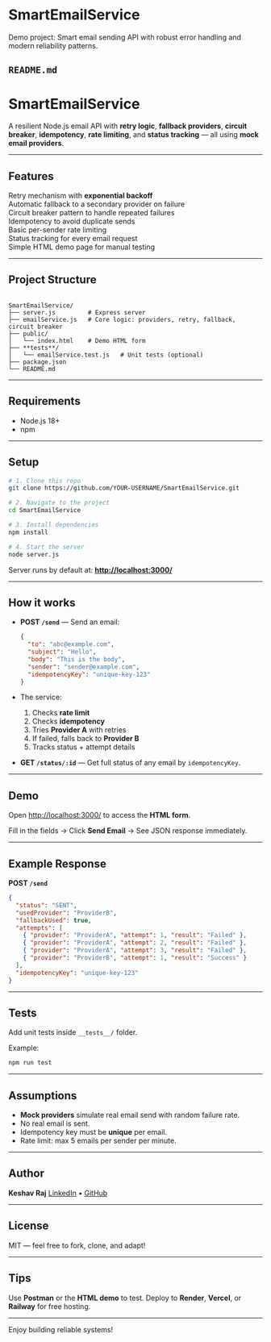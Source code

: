 # SmartEmailService
Demo project: Smart email sending API with robust error handling and modern reliability patterns.


##  **`README.md`**
# SmartEmailService

A resilient Node.js email API with **retry logic**, **fallback providers**, **circuit breaker**, **idempotency**, **rate limiting**, and **status tracking** — all using **mock email providers**.

---

##  Features
Retry mechanism with **exponential backoff**  
Automatic fallback to a secondary provider on failure  
Circuit breaker pattern to handle repeated failures  
Idempotency to avoid duplicate sends  
Basic per-sender rate limiting  
Status tracking for every email request  
Simple HTML demo page for manual testing

---

## Project Structure

```

SmartEmailService/
├── server.js         # Express server
├── emailService.js   # Core logic: providers, retry, fallback, circuit breaker
├── public/
│   └── index.html    # Demo HTML form
├── **tests**/
│   └── emailService.test.js   # Unit tests (optional)
├── package.json
└── README.md

````

---

## Requirements

- Node.js 18+
- npm

---

##  Setup

```bash
# 1. Clone this repo
git clone https://github.com/YOUR-USERNAME/SmartEmailService.git

# 2. Navigate to the project
cd SmartEmailService

# 3. Install dependencies
npm install

# 4. Start the server
node server.js
````

Server runs by default at: **[http://localhost:3000/](http://localhost:3000/)**

---

## How it works

* **POST `/send`** — Send an email:

  ```json
  {
    "to": "abc@example.com",
    "subject": "Hello",
    "body": "This is the body",
    "sender": "sender@example.com",
    "idempotencyKey": "unique-key-123"
  }
  ```

* The service:

  1. Checks **rate limit**
  2. Checks **idempotency**
  3. Tries **Provider A** with retries
  4. If failed, falls back to **Provider B**
  5. Tracks status + attempt details

* **GET `/status/:id`** — Get full status of any email by `idempotencyKey`.

---

## Demo

Open [http://localhost:3000/](http://localhost:3000/) to access the **HTML form**.

Fill in the fields → Click **Send Email** → See JSON response immediately.

---

## Example Response

**POST `/send`**

```json
{
  "status": "SENT",
  "usedProvider": "ProviderB",
  "fallbackUsed": true,
  "attempts": [
    { "provider": "ProviderA", "attempt": 1, "result": "Failed" },
    { "provider": "ProviderA", "attempt": 2, "result": "Failed" },
    { "provider": "ProviderA", "attempt": 3, "result": "Failed" },
    { "provider": "ProviderB", "attempt": 1, "result": "Success" }
  ],
  "idempotencyKey": "unique-key-123"
}
```

---

##  Tests

Add unit tests inside `__tests__/` folder.

Example:

```bash
npm run test
```

---

##  Assumptions

* **Mock providers** simulate real email send with random failure rate.
* No real email is sent.
* Idempotency key must be **unique** per email.
* Rate limit: max 5 emails per sender per minute.

---

##  Author

**Keshav Raj**
[LinkedIn](https://www.linkedin.com/in/keshavraj18) • [GitHub](https://github.com/mrperfect2003)

---

##  License

MIT — feel free to fork, clone, and adapt!

---

##  Tips

 Use **Postman** or the **HTML demo** to test.
 Deploy to **Render**, **Vercel**, or **Railway** for free hosting.

---

Enjoy building reliable systems! 
